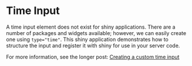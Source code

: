 # Time Input

A time input element does not exist for shiny applications. There are a number of packages and widgets available; however, we can easily create one using `type="time"`. This shiny application demonstrates how to structure the input and register it with shiny for use in your server code. 

For more information, see the longer post: [Creating a custom time input](https://davidruvolo51.github.io/shinytutorials/tutorials/time-input/)
